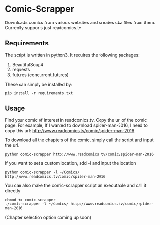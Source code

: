 # Comic-Scrapper
Downloads comics from various websites and creates cbz files from them.
Currently supports just readcomics.tv

## Requirements
The script is written in python3. It requires the following packages:
1. BeautifulSoup4
2. requests
3. futures (concurrent.futures)

These can simply be installed by:
```
pip install -r requirements.txt
```

## Usage
Find your comic of interest in readcomics.tv. Copy the url of the comic page.
For example, If I wanted to download spider-man-2016, I need to copy this url:
http://www.readcomics.tv/comic/spider-man-2016

To download all the chapters of the comic, simply call the script and input the url.
```
python comic-scrapper http://www.readcomics.tv/comic/spider-man-2016
```

If you want to set a custom location, add -l and input the location
```
python comic-scrapper -l ~/Comics/ http://www.readcomics.tv/comic/spider-man-2016
```

You can also make the comic-scrapper script an executable and call it directly
```
chmod +x comic-scrapper
./comic-scrapper -l ~/Comics/ http://www.readcomics.tv/comic/spider-man-2016
```

(Chapter selection option coming up soon)
